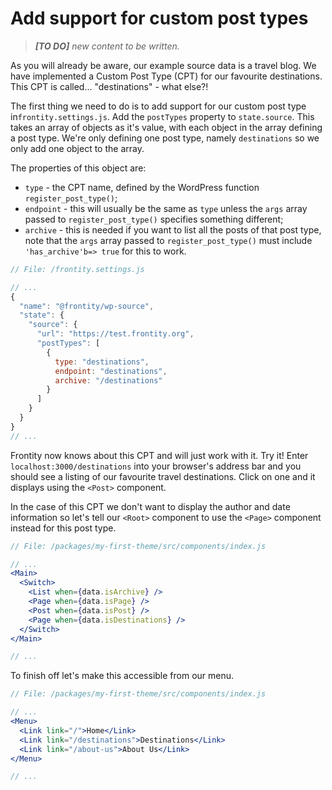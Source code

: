 # Add support for custom post types

> *__[TO DO]__ new content to be written.*

As you will already be aware, our example source data is a travel blog. We have implemented a Custom Post Type (CPT) for our favourite destinations. This CPT is called... "destinations" - what else?!

The first thing we need to do is to add support for our custom post type in`frontity.settings.js`. Add the `postTypes` property to `state.source`. This takes an array of objects as it's value, with each object in the array defining a post type. We're only defining one post type, namely `destinations` so we only add one object to the array.

The properties of this object are:

- `type` - the CPT name, defined by the WordPress function `register_post_type()`;
- `endpoint` - this will usually be the same as `type` unless the `args` array passed to `register_post_type()` specifies something different;
- `archive` - this is needed if you want to list all the posts of that post type, note that the `args` array passed to `register_post_type()` must include `'has_archive'b=> true` for this to work.

```jsx
// File: /frontity.settings.js

// ...
{
  "name": "@frontity/wp-source",
  "state": {
    "source": {
      "url": "https://test.frontity.org",
      "postTypes": [
        {
          type: "destinations",
          endpoint: "destinations",
          archive: "/destinations"
        }
      ]
    }
  }
}
// ...
```

Frontity now knows about this CPT and will just work with it. Try it! Enter `localhost:3000/destinations` into your browser's address bar and you should see a listing of our favourite travel destinations. Click on one and it displays using the `<Post>` component.

In the case of this CPT we don't want to display the author and date information so let's tell our `<Root>` component to use the `<Page>` component instead for this post type.

```jsx
// File: /packages/my-first-theme/src/components/index.js

// ...
<Main>
  <Switch>
    <List when={data.isArchive} />
    <Page when={data.isPage} />
    <Post when={data.isPost} />
    <Page when={data.isDestinations} />
  </Switch>
</Main>

// ...
```

To finish off let's make this accessible from our menu.

```jsx
// File: /packages/my-first-theme/src/components/index.js

// ...
<Menu>
  <Link link="/">Home</Link>
  <Link link="/destinations">Destinations</Link>
  <Link link="/about-us">About Us</Link>
</Menu>

// ...
```